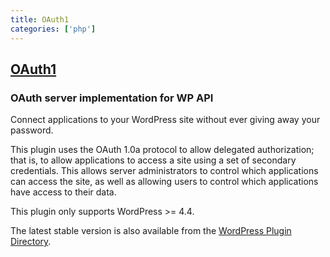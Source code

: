 ```yaml
---
title: OAuth1
categories: ['php']
---
```

## [OAuth1](https://github.com/WP-API/OAuth1)

### OAuth server implementation for WP API


Connect applications to your WordPress site without ever giving away your password.

This plugin uses the OAuth 1.0a protocol to allow delegated authorization; that is, to allow applications to access a site using a set of secondary credentials. This allows server administrators to control which applications can access the site, as well as allowing users to control which applications have access to their data.

This plugin only supports WordPress >= 4.4.

The latest stable version is also available from the [WordPress Plugin Directory](https://wordpress.org/plugins/rest-api-oauth1/).
